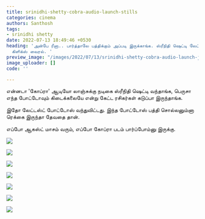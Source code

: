 ```yaml
---
title: srinidhi-shetty-cobra-audio-launch-stills
categories: cinema
authors: Santhosh
tags:
- srinidhi shetty
date: 2022-07-13 18:49:46 +0530
heading: 'அன்பே ரீனா.. பார்த்தாலே பத்திக்கும் அப்படி இருக்காங்க. ஸ்ரீநிதி ஷெட்டி லேட்டஸ்ட்
  கிளிக்ஸ் வைரல். '
preview_image: "/images/2022/07/13/srinidhi-shetty-cobra-audio-launch-jpg.jpeg"
image_uploader: []
code: ''

---
```

என்னடா 'கோப்ரா' ஆடியோ லாஞ்சுக்கு நடிகை ஸ்ரீநிதி ஷெட்டி வந்தாங்க, பெருசா எந்த போட்டோவும் கிடைக்கலையே என்று கேட்ட ரசிகர்கள் கடுப்பா இருந்தாங்க.

இதோ லேட்டஸ்ட் போட்டோஸ் வந்துவிட்டது. இந்த போட்டோஸ் பத்தி சொல்லனும்னா ரெக்கை இருந்தா தேவதை தான்.

எப்போ ஆகஸ்ட் மாசம் வரும், எப்போ கோப்ரா படம் பார்ப்போம்னு இருக்கு.

![](/images/2022/07/13/srinidhi-shetty-in-white-2-jpg.jpeg)

![](/images/2022/07/13/srinidhi-shetty-in-white-3-jpg.jpeg)

![](/images/2022/07/13/srinidhi-shetty-in-white-4-jpg.jpeg)

![](/images/2022/07/13/srinidhi-shetty-in-white-5-jpg.jpeg)

![](/images/2022/07/13/srinidhi-shetty-in-white-7-jpg.jpeg)

![](/images/2022/07/13/srinidhi-shetty-in-white-1-jpg.jpeg)

![](/images/2022/07/13/srinidhi-shetty-in-white-6-jpg.jpeg)
